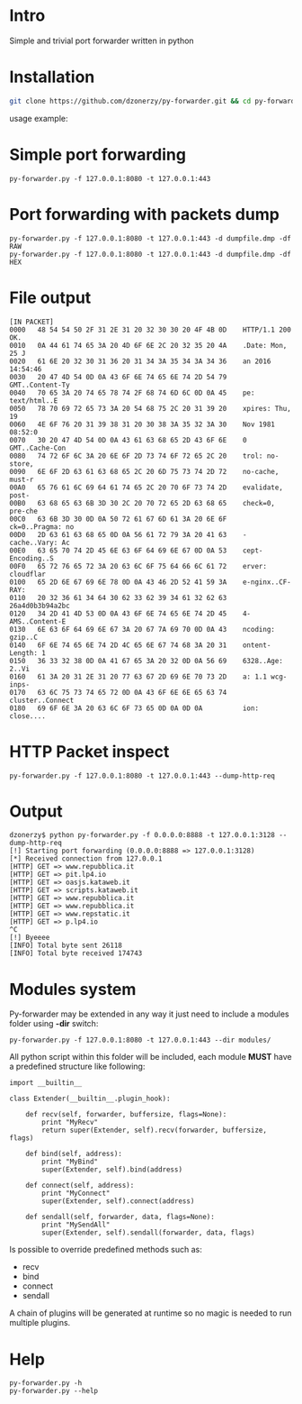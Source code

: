 # Intro
Simple and trivial port forwarder written in python

# Installation

```bash
git clone https://github.com/dzonerzy/py-forwarder.git && cd py-forwarder && sudo python setup.py install
```

usage example:

# Simple port forwarding

    py-forwarder.py -f 127.0.0.1:8080 -t 127.0.0.1:443

# Port forwarding with packets dump

    py-forwarder.py -f 127.0.0.1:8080 -t 127.0.0.1:443 -d dumpfile.dmp -df RAW
    py-forwarder.py -f 127.0.0.1:8080 -t 127.0.0.1:443 -d dumpfile.dmp -df HEX

# File output

    [IN PACKET]
    0000   48 54 54 50 2F 31 2E 31 20 32 30 30 20 4F 4B 0D    HTTP/1.1 200 OK.
    0010   0A 44 61 74 65 3A 20 4D 6F 6E 2C 20 32 35 20 4A    .Date: Mon, 25 J
    0020   61 6E 20 32 30 31 36 20 31 34 3A 35 34 3A 34 36    an 2016 14:54:46
    0030   20 47 4D 54 0D 0A 43 6F 6E 74 65 6E 74 2D 54 79     GMT..Content-Ty
    0040   70 65 3A 20 74 65 78 74 2F 68 74 6D 6C 0D 0A 45    pe: text/html..E
    0050   78 70 69 72 65 73 3A 20 54 68 75 2C 20 31 39 20    xpires: Thu, 19
    0060   4E 6F 76 20 31 39 38 31 20 30 38 3A 35 32 3A 30    Nov 1981 08:52:0
    0070   30 20 47 4D 54 0D 0A 43 61 63 68 65 2D 43 6F 6E    0 GMT..Cache-Con
    0080   74 72 6F 6C 3A 20 6E 6F 2D 73 74 6F 72 65 2C 20    trol: no-store,
    0090   6E 6F 2D 63 61 63 68 65 2C 20 6D 75 73 74 2D 72    no-cache, must-r
    00A0   65 76 61 6C 69 64 61 74 65 2C 20 70 6F 73 74 2D    evalidate, post-
    00B0   63 68 65 63 6B 3D 30 2C 20 70 72 65 2D 63 68 65    check=0, pre-che
    00C0   63 6B 3D 30 0D 0A 50 72 61 67 6D 61 3A 20 6E 6F    ck=0..Pragma: no
    00D0   2D 63 61 63 68 65 0D 0A 56 61 72 79 3A 20 41 63    -cache..Vary: Ac
    00E0   63 65 70 74 2D 45 6E 63 6F 64 69 6E 67 0D 0A 53    cept-Encoding..S
    00F0   65 72 76 65 72 3A 20 63 6C 6F 75 64 66 6C 61 72    erver: cloudflar
    0100   65 2D 6E 67 69 6E 78 0D 0A 43 46 2D 52 41 59 3A    e-nginx..CF-RAY:
    0110   20 32 36 61 34 64 30 62 33 62 39 34 61 32 62 63     26a4d0b3b94a2bc
    0120   34 2D 41 4D 53 0D 0A 43 6F 6E 74 65 6E 74 2D 45    4-AMS..Content-E
    0130   6E 63 6F 64 69 6E 67 3A 20 67 7A 69 70 0D 0A 43    ncoding: gzip..C
    0140   6F 6E 74 65 6E 74 2D 4C 65 6E 67 74 68 3A 20 31    ontent-Length: 1
    0150   36 33 32 38 0D 0A 41 67 65 3A 20 32 0D 0A 56 69    6328..Age: 2..Vi
    0160   61 3A 20 31 2E 31 20 77 63 67 2D 69 6E 70 73 2D    a: 1.1 wcg-inps-
    0170   63 6C 75 73 74 65 72 0D 0A 43 6F 6E 6E 65 63 74    cluster..Connect
    0180   69 6F 6E 3A 20 63 6C 6F 73 65 0D 0A 0D 0A          ion: close....

# HTTP Packet inspect

    py-forwarder.py -f 127.0.0.1:8080 -t 127.0.0.1:443 --dump-http-req

# Output

    dzonerzy$ python py-forwarder.py -f 0.0.0.0:8888 -t 127.0.0.1:3128 --dump-http-req
    [!] Starting port forwarding (0.0.0.0:8888 => 127.0.0.1:3128)
    [*] Received connection from 127.0.0.1
    [HTTP] GET => www.repubblica.it
    [HTTP] GET => pit.lp4.io
    [HTTP] GET => oasjs.kataweb.it
    [HTTP] GET => scripts.kataweb.it
    [HTTP] GET => www.repubblica.it
    [HTTP] GET => www.repubblica.it
    [HTTP] GET => www.repstatic.it
    [HTTP] GET => p.lp4.io
    ^C
    [!] Byeeee
    [INFO] Total byte sent 26118
    [INFO] Total byte received 174743

# Modules system

Py-forwarder may be extended in any way it just need to include a modules folder using <b>-dir</b> switch:

    py-forwarder.py -f 127.0.0.1:8080 -t 127.0.0.1:443 --dir modules/

All python script within this folder will be included, each module <b>MUST</b> have a predefined structure like following:

    import __builtin__

    class Extender(__builtin__.plugin_hook):

        def recv(self, forwarder, buffersize, flags=None):
            print "MyRecv"
            return super(Extender, self).recv(forwarder, buffersize, flags)

        def bind(self, address):
            print "MyBind"
            super(Extender, self).bind(address)

        def connect(self, address):
            print "MyConnect"
            super(Extender, self).connect(address)

        def sendall(self, forwarder, data, flags=None):
            print "MySendAll"
            super(Extender, self).sendall(forwarder, data, flags)

Is possible to override predefined methods such as:

- recv
- bind
- connect
- sendall

A chain of plugins will be generated at runtime so no magic is needed to run multiple plugins.

# Help

    py-forwarder.py -h
    py-forwarder.py --help
